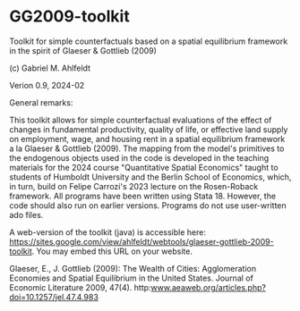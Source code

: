 # GG2009-toolkit

Toolkit for simple counterfactuals based on a spatial equilibrium framework in the spirit of Glaeser &amp; Gottlieb (2009) 

(c) Gabriel M. Ahlfeldt 

Verion 0.9, 2024-02

General remarks: 

This toolkit allows for simple counterfactual evaluations of the effect of changes in fundamental productivity, quality of life, or effective land supply on employment, wage, and housing rent in a spatial equilibrium framework a la Glaeser &amp; Gottlieb (2009).
The mapping from the model's primitives to the endogenous objects used in the code is developed in the teaching materials for the 2024 course "Quantitative Spatial Economics" taught to students of Humboldt University and the Berlin School of Economics, which, in turn, build on Felipe Carrozi's 2023 lecture on the Rosen-Roback framework. 
All programs have been written using Stata 18. However, the code should also run on earlier versions. Programs do not use user-written ado files.

A web-version of the toolkit (java) is accessible here: https://sites.google.com/view/ahlfeldt/webtools/glaeser-gottlieb-2009-toolkit. You may embed this URL on your website. 

Glaeser, E., J. Gottlieb (2009): The Wealth of Cities: Agglomeration Economies and Spatial Equilibrium in the United States. Journal of Economic Literature 2009, 47(4). http:www.aeaweb.org/articles.php?doi=10.1257/jel.47.4.983
